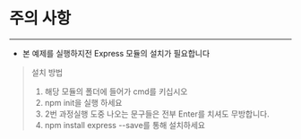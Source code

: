 # 주의 사항
-----------------------
* 본 예제를 실행하지전 Express 모듈의 설치가 필요합니다

> 설치 방법
> 1. 해당 모듈의 폴더에 들어가 cmd를 키십시오
> 2. npm init을 실행 하세요
> 3. 2번 과정실행 도중 나오는 문구들은 전부 Enter를 치셔도 무방합니다.
> 4. npm install express --save를 통해 설치하세요
